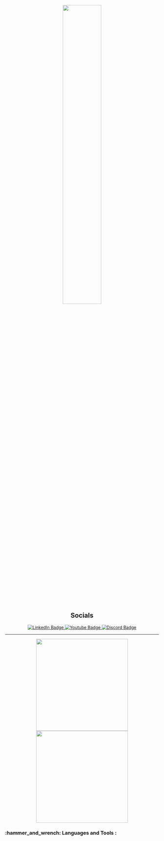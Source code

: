 <!-- ### Hi there 👋, I'm Michael, but most people know me as Command_String -->

<div id="badges" align="center">
  <img src="https://cmdstrcl.ml/assets/img/command-hero.png" width="50%" align="center">
  <br>
  <h2>Socials</h2>
  <a href="https://www.linkedin.com/in/commandstring/" target="_blank">
    <img src="https://img.shields.io/badge/LinkedIn-blue?style=for-the-badge&logo=linkedin&logoColor=white" alt="LinkedIn Badge"/>
  </a>
  <a href="https://www.youtube.com/channel/UCVDEwnond4DR4w_dmjqLFSQ" target="_blank">
    <img src="https://img.shields.io/badge/YouTube-red?style=for-the-badge&logo=youtube&logoColor=white" alt="Youtube Badge"/>
  </a>
  <a href="https://discord.dog/232224992908017664" target="_blank">
    <img src="https://img.shields.io/badge/Discord-purple?style=for-the-badge&logo=discord&logoColor=white" alt="Discord Badge"/>
  </a>
  <br>
  <img src="https://komarev.com/ghpvc/?username=CommandString&style=flat-square&color=blue" alt=""/>
</div>
<hr>

<div align="center">
  <img height="300px" src="https://github-readme-stats.vercel.app/api?username=CommandString&show_icons=true&theme=midnight-purple">
  <img height="300px" src="https://github-readme-stats.vercel.app/api/top-langs/?username=CommandString&layout=compact&langs_count=7&theme=midnight-purple">
</div>

<h3>:hammer_and_wrench: Languages and Tools :</h3>
<table>


